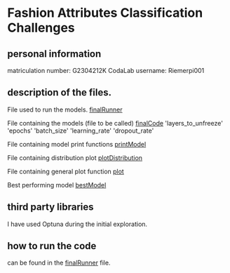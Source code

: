 # Fashion Attributes Classification Challenges

## personal information
matriculation number:  G2304212K 
CodaLab username: Riemerpi001

## description of the files.

File used to run the models. 
[finalRunner](code/finalRunner.ipynb)

File containing the models (file to be called)
[finalCode](code/finalCode.py) 'layers_to_unfreeze' 'epochs' 'batch_size' 'learning_rate' 'dropout_rate'

File containing model print functions
[printModel](code/printModel.py)

File containing distribution plot 
[plotDistribution](code/plotDistribution.py)

File containing general plot function
[plot](code/plot.py)

Best performing model
[bestModel](content/models/1_20_32_0.00031_0.22/1_20_32_0.00031_0.22_best_model.pth)

## third party libraries
I have used Optuna during the initial exploration. 

## how to run the code
can be found in the [finalRunner](code/finalRunner.ipynb) file.


